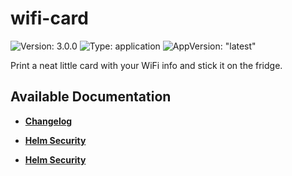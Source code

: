 # wifi-card

![Version: 3.0.0](https://img.shields.io/badge/Version-3.0.0-informational?style=flat-square) ![Type: application](https://img.shields.io/badge/Type-application-informational?style=flat-square) ![AppVersion: "latest"](https://img.shields.io/badge/AppVersion-"latest"-informational?style=flat-square)

Print a neat little card with your WiFi info and stick it on the fridge.

## Available Documentation

- [**Changelog**](CHANGELOG)

- [**Helm Security**](container-security)

- [**Helm Security**](helm-security)

